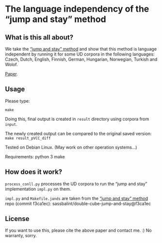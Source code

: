 # The language independency of the “jump and stay” method

## What is this all about?

We take the [“jump and stay” method](https://github.com/sassbalint/double-cube-jump-and-stay) and show that this method is language independent
by running it for some UD corpora in the following languages:
Czech, Dutch, English, Finnish, German, Hungarian,
Norwegian, Turkish and Wolof.

[Paper](...).

## Usage

Please type:

`make`

Doing this,
final output is created in `result` directory using corpora from `input`.

The newly created output can be compared to
the original saved version:
`make result_pVCC_diff`

Tested on Debian Linux. (May work on other operation systems...)

Requirements:
python 3
make

## How does it work?

`process_conll.py` processes the UD corpora to run the
“jump and stay” implementation `impl.py` on them.

`impl.py` and `Makefile.jands` are taken from the
[“jump and stay” method](https://github.com/sassbalint/double-cube-jump-and-stay) repo (commit f3ca1ec):
sassbalint/double-cube-jump-and-stay@f3ca1ec

## License

If you want to use this, please cite the above paper and contact me. :)
No warranty, sorry.

